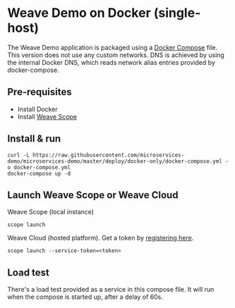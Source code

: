 # Weave Demo on Docker (single-host)

The Weave Demo application is packaged using a [Docker Compose](https://docs.docker.com/compose/) file. This version does not use any custom networks. DNS is achieved by using the internal Docker DNS, which reads network alias entries provided by docker-compose.

## Pre-requisites

- Install Docker
- Install [Weave Scope](https://www.weave.works/products/install-weave-scope/)

## Install & run

    curl -L https://raw.githubusercontent.com/microservices-demo/microservices-demo/master/deploy/docker-only/docker-compose.yml -o docker-compose.yml
    docker-compose up -d

## Launch Weave Scope or Weave Cloud

Weave Scope (local instance)

    scope launch

Weave Cloud (hosted platform). Get a token by [registering here](http://cloud.weave.works/).

    scope launch --service-token=<token>

## Load test

There's a load test provided as a service in this compose file.
It will run when the compose is started up, after a delay of 60s.
